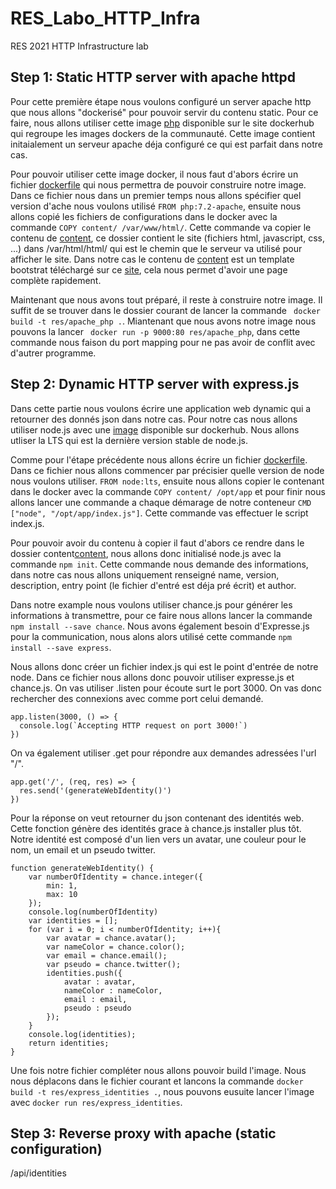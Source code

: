 # RES_Labo_HTTP_Infra
RES 2021 HTTP Infrastructure lab

## Step 1: Static HTTP server with apache httpd

Pour cette première étape nous voulons configuré un server apache http que nous allons "dockerisé" pour pouvoir servir du contenu static. Pour ce faire, nous allons utiliser cette image [php](https://hub.docker.com/_/php) disponible sur le site dockerhub qui regroupe les images dockers de la communauté. Cette image contient initaialement un serveur apache déja configuré ce qui est parfait dans notre cas.

Pour pouvoir utiliser cette image docker, il nous faut d'abors écrire un fichier [dockerfile](https://github.com/noahfusi/RES_Labo_HTTP_Infra/blob/main/docker-image/apache-php/Dockerfile) qui nous permettra de pouvoir construire notre image. Dans ce fichier nous dans un premier temps nous allons spécifier quel version d'ache nous voulons utilisé ```FROM php:7.2-apache```, ensuite nous allons copié les fichiers de configurations dans le docker avec la commande ``` COPY content/ /var/www/html/ ```. Cette commande va copier le contenu de [content](https://github.com/noahfusi/RES_Labo_HTTP_Infra/tree/main/docker-image/apache-php/content), ce dossier contient le site (fichiers html, javascript, css, ...) dans /var/html/html/ qui est le chemin que le serveur va utilisé pour afficher le site. Dans notre cas le contenu de [content](https://github.com/noahfusi/RES_Labo_HTTP_Infra/tree/main/docker-image/apache-php/content) est un template bootstrat téléchargé sur ce [site](https://startbootstrap.com/themes/landing-pages), cela nous permet d'avoir une page complète rapidement.

Maintenant que nous avons tout préparé, il reste à construire notre image. Il suffit de se trouver dans le dossier courant de lancer la commande ``` docker build -t res/apache_php .```. Miantenant que nous avons notre image nous pouvons la lancer ``` docker run -p 9000:80 res/apache_php```, dans cette commande nous faison du port mapping pour ne pas avoir de conflit avec d'autrer programme.

## Step 2: Dynamic HTTP server with express.js

Dans cette partie nous voulons écrire une application web dynamic qui a retourner des donnés json dans notre cas. Pour notre cas nous allons utiliser node.js avec une [image](https://hub.docker.com/_/node) disponible sur dockerhub. Nous allons utliser la LTS qui est la dernière version stable de node.js.

Comme pour l'étape précédente nous allons écrire un fichier [dockerfile](https://github.com/noahfusi/RES_Labo_HTTP_Infra/blob/fb-express-dynamic/docker-image/express-image/Dockerfile). Dans ce fichier nous allons commencer par précisier quelle version de node nous voulons utiliser. ```FROM node:lts```, ensuite nous allons copier le contenant dans le docker avec la commande ```COPY content/ /opt/app``` et pour finir nous allons lancer une commande a chaque démarage de notre conteneur ```CMD ["node", "/opt/app/index.js"]```. Cette commande vas effectuer le script index.js.

Pour pouvoir avoir du contenu à copier il faut d'abors ce rendre dans le dossier content[content](https://github.com/noahfusi/RES_Labo_HTTP_Infra/tree/fb-express-dynamic/docker-image/express-image/content), nous allons donc initialisé node.js avec la commande ```npm init```. Cette commande nous demande des informations, dans notre 
cas nous allons uniquement renseigné name, version, description, entry point (le fichier d'entré est déja pré écrit) et author.

Dans notre example nous voulons utiliser chance.js pour générer les informations à transmettre, pour ce faire nous allons lancer la commande ```npm install --save chance```. Nous avons également besoin d'Expresse.js pour la communication, nous alons alors utilisé cette commande ```npm install --save express```.

Nous allons donc créer un fichier index.js qui est le point d'entrée de notre node. Dans ce fichier nous allons donc pouvoir utiliser expresse.js et chance.js. On vas utiliser .listen pour écoute surt le port 3000. On vas donc rechercher des connexions avec comme port celui demandé.
```
app.listen(3000, () => {
  console.log(`Accepting HTTP request on port 3000!`)
})
```
On va également utiliser .get pour répondre aux demandes adressées l'url "/".
```
app.get('/', (req, res) => {
  res.send('(generateWebIdentity()')
})
```

Pour la réponse on veut retourner du json contenant des identités web. Cette fonction génère des identités grace à chance.js installer plus tôt. Notre identité est composé d'un lien vers un avatar, une couleur pour le nom, un email et un pseudo twitter.
``` 
function generateWebIdentity() {
	var numberOfIdentity = chance.integer({
		min: 1,
		max: 10
	});
	console.log(numberOfIdentity)
	var identities = [];
	for (var i = 0; i < numberOfIdentity; i++){
		var avatar = chance.avatar();
		var nameColor = chance.color();
		var email = chance.email();
		var pseudo = chance.twitter();
		identities.push({
			avatar : avatar,
			nameColor : nameColor,
			email : email,
			pseudo : pseudo
		});
	}
	console.log(identities);
	return identities;
}
```

Une fois notre fichier compléter nous allons pouvoir build l'image. Nous nous déplacons dans le fichier courant et lancons la commande ```docker build -t res/express_identities .```, nous pouvons eusuite lancer l'image avec ```docker run res/express_identities```.

## Step 3: Reverse proxy with apache (static configuration)

/api/identities
